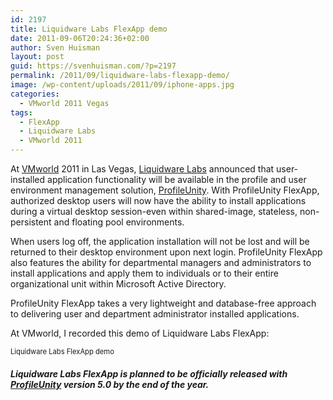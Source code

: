 ```yaml
---
id: 2197
title: Liquidware Labs FlexApp demo
date: 2011-09-06T20:24:36+02:00
author: Sven Huisman
layout: post
guid: https://svenhuisman.com/?p=2197
permalink: /2011/09/liquidware-labs-flexapp-demo/
image: /wp-content/uploads/2011/09/iphone-apps.jpg
categories:
  - VMworld 2011 Vegas
tags:
  - FlexApp
  - Liquidware Labs
  - VMworld 2011
---
```

At <a title="VMworld" href="http://www.vmworld.com" target="_blank">VMworld</a> 2011 in Las Vegas, <a title="Liquidware Labs" href="http://www.liquidwarelabs.com/" target="_blank">Liquidware Labs</a> announced that user-installed application functionality will be available in the profile and user environment management solution, <a title="Profile Unity" href="http://www.liquidwarelabs.com/products/profileunity.asp" target="_blank">ProfileUnity</a>. With ProfileUnity FlexApp, authorized desktop users will now have the ability to install applications during a virtual desktop session-even within shared-image, stateless, non-persistent and floating pool environments.

When users log off, the application installation will not be lost and will be returned to their desktop environment upon next login. ProfileUnity FlexApp also features the ability for departmental managers and administrators to install applications and apply them to individuals or to their entire organizational unit within Microsoft Active Directory.

ProfileUnity FlexApp takes a very lightweight and database-free approach to delivering user and department administrator installed applications.

At VMworld, I recorded this demo of Liquidware Labs FlexApp:

<div id="scid:5737277B-5D6D-4f48-ABFC-DD9C333F4C5D:ae79946c-067c-4b5a-a090-104be2499e36" class="wlWriterEditableSmartContent" style="margin: 0px; display: inline; float: none; padding: 0px;">
  <div>
  </div>
  
  <div style="width: 448px; clear: both; font-size: .8em;">
    Liquidware Labs FlexApp demo
  </div>
</div>

##### Liquidware Labs FlexApp is planned to be officially released with <a title="Profile Unity" href="http://www.liquidwarelabs.com/products/profileunity.asp" target="_blank">ProfileUnity</a> version 5.0 by the end of the year.